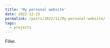 ```yaml
---
title: 'My personal website'
date: 2022-12-23
permalink: /posts/2022/12/My-personal-website/
tags:
  - projects
---
```


Filler.
